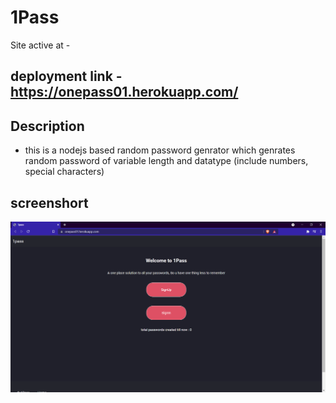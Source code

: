 # 1Pass

Site active at - 
## deployment link - https://onepass01.herokuapp.com/


## Description
 - this is a nodejs based random password genrator which genrates random password of variable length and datatype    (include numbers, special characters)  
 ## screenshort
 ![image](https://github.com/Priyanshu-rajput-01/1pass/blob/master/assets/screenshort.png?raw=true)
